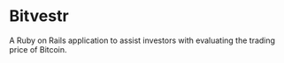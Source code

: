 # Bitvestr

A Ruby on Rails application to assist investors with evaluating
the trading price of Bitcoin.
